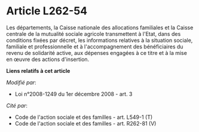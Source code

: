 # Article L262-54

Les départements, la Caisse nationale des allocations familiales et la Caisse centrale de la mutualité sociale agricole
transmettent à l'Etat, dans des conditions fixées par décret, les informations relatives à la situation sociale, familiale et
professionnelle et à l'accompagnement des bénéficiaires du revenu de solidarité active, aux dépenses engagées à ce titre et à
la mise en œuvre des actions d'insertion.

**Liens relatifs à cet article**

_Modifié par_:

  - Loi n°2008-1249 du 1er décembre 2008 - art. 3

_Cité par_:

  - Code de l'action sociale et des familles - art. L549-1 (T)
  - Code de l'action sociale et des familles - art. R262-81 (V)
